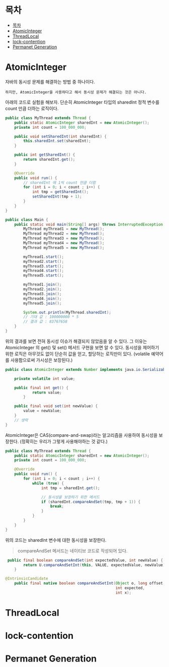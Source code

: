
# 목차
- [목차](#목차)
- [AtomicInteger](#atomicinteger)
- [ThreadLocal](#threadlocal)
- [lock-contention](#lock-contention)
- [Permanet Generation](#permanet-generation)



# AtomicInteger

자바의 동시성 문제를 해결하는 방법 중 하나이다.

`하지만, AtomicInteger을 사용하다고 해서 동시성 문제가 해결되는 것은 아니다.`

아래의 코드로 실험을 해보자.
단순히 AtomicInteger 타입의 sharedInt 정적 변수를 count 만큼 더하는 로직이다.

```java
public class MyThread extends Thread {
    public static AtomicInteger sharedInt = new AtomicInteger();
    private int count = 100_000_000;

    public void setSharedInt(int sharedInt) {
        this.sharedInt.set(sharedInt);
    }

    public int getSharedInt() {
        return sharedInt.get();
    }

    @Override
    public void run() {
        // sharedInt 에 1씩 count 만큼 더함
        for (int i = 0; i < count ; i++) {
            int tmp = getSharedInt();
            setSharedInt(tmp + 1);
        }
    }
}
```
```java
public class Main {
    public static void main(String[] args) throws InterruptedException {
        MyThread myThread1 = new MyThread();
        MyThread myThread2 = new MyThread();
        MyThread myThread3 = new MyThread();
        MyThread myThread4 = new MyThread();
        MyThread myThread5 = new MyThread();

        myThread1.start();
        myThread2.start();
        myThread3.start();
        myThread4.start();
        myThread5.start();

        myThread1.join();
        myThread2.join();
        myThread3.join();
        myThread4.join();
        myThread5.join();

        System.out.println(MyThread.sharedInt); 
        // 기대 값 : 100000000 * 5
        // 결과 값 : 83767658
    }
}
```

위의 결과를 보면 전혀 동시성 이슈가 해결되지 않았음을 알 수 있다.
그 이유는 AtomicInteger 의 get() 및 set() 메서드 구현을 보면 알 수 있다. 동시성을 제어하기 위한 로직은 아무것도 없이 단순히 값을 얻고, 할당하는 로직만이 있다. (volatile 예약어를 사용함으로써 가시성은 보장된다.)

```java
public class AtomicInteger extends Number implements java.io.Serializable {

    private volatile int value;

    public final int get() {
            return value;
        }

    public final void set(int newValue) {
        value = newValue;
    }
    // 생략
}
```

AtomicInteger은 CAS(compare-and-swap)라는 알고리즘을 사용하여 동시성을 보장한다. (정확히는 우리가 그렇게 사용해야하는 것 같다.)

```java
public class MyThread extends Thread {
    public static AtomicInteger sharedInt = new AtomicInteger();
    private int count = 100_000_000;

    @Override
    public void run() {
        for (int i = 0; i < count ; i++) {
            while (true) {
                int tmp = sharedInt.get();

                // 동시성을 보장하기 위한 메서드
                if (sharedInt.compareAndSet(tmp, tmp + 1)) {
                    break;
                }
            }
        }
    }
}
```

위의 코드는 sharedInt 변수에 대한 동시성을 보장한다.


> compareAndSet 메서드는 네이티브 코드로 작성되어 있다.

```java
 public final boolean compareAndSet(int expectedValue, int newValue) {
        return U.compareAndSetInt(this, VALUE, expectedValue, newValue);
    }
```

```java
@IntrinsicCandidate
    public final native boolean compareAndSetInt(Object o, long offset,
                                                 int expected,
                                                 int x);
```

# ThreadLocal





# lock-contention

# Permanet Generation
